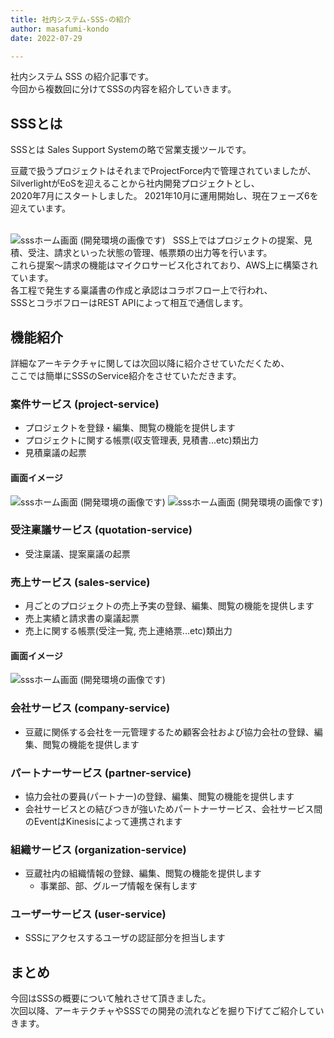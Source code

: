 ```yaml
---
title: 社内システム-SSS-の紹介
author: masafumi-kondo
date: 2022-07-29

---
```


社内システム SSS の紹介記事です。  
今回から複数回に分けてSSSの内容を紹介していきます。


## SSSとは

SSSとは Sales Support Systemの略で営業支援ツールです。  

豆蔵で扱うプロジェクトはそれまでProjectForce内で管理されていましたが、      
SilverlightがEoSを迎えることから社内開発プロジェクトとし、    
2020年7月にスタートしました。
2021年10月に運用開始し、現在フェーズ6を迎えています。  
 
    
&nbsp;  
![sssホーム画面 (開発環境の画像です)](/img/sss/sss_0.png)
&nbsp;
SSS上ではプロジェクトの提案、見積、受注、請求といった状態の管理、帳票類の出力等を行います。    
これら提案～請求の機能はマイクロサービス化されており、AWS上に構築されています。  
各工程で発生する稟議書の作成と承認はコラボフロー上で行われ、  
SSSとコラボフローはREST APIによって相互で通信します。  

  
## 機能紹介  
詳細なアーキテクチャに関しては次回以降に紹介させていただくため、  
ここでは簡単にSSSのService紹介をさせていただきます。  

### 案件サービス (project-service)   
- プロジェクトを登録・編集、閲覧の機能を提供します
- プロジェクトに関する帳票(収支管理表, 見積書...etc)類出力 
- 見積稟議の起票
  &nbsp;

#### 画面イメージ
![sssホーム画面 (開発環境の画像です)](/img/sss/project_1.png)
![sssホーム画面 (開発環境の画像です)](/img/sss/project_2.png)


### 受注稟議サービス (quotation-service)
  - 受注稟議、提案稟議の起票
### 売上サービス (sales-service)
- 月ごとのプロジェクトの売上予実の登録、編集、閲覧の機能を提供します
- 売上実績と請求書の稟議起票
- 売上に関する帳票(受注一覧, 売上連絡票...etc)類出力 

#### 画面イメージ
![sssホーム画面 (開発環境の画像です)](/img/sss/sales_1.png)
### 会社サービス (company-service)
- 豆蔵に関係する会社を一元管理するため顧客会社および協力会社の登録、編集、閲覧の機能を提供します
### パートナーサービス (partner-service)
- 協力会社の要員(パートナー)の登録、編集、閲覧の機能を提供します
- 会社サービスとの結びつきが強いためパートナーサービス、会社サービス間のEventはKinesisによって連携されます
### 組織サービス (organization-service)
- 豆蔵社内の組織情報の登録、編集、閲覧の機能を提供します
  - 事業部、部、グループ情報を保有します
### ユーザーサービス (user-service)
- SSSにアクセスするユーザの認証部分を担当します
  

## まとめ  
今回はSSSの概要について触れさせて頂きました。   
次回以降、アーキテクチャやSSSでの開発の流れなどを掘り下げてご紹介していきます。  
